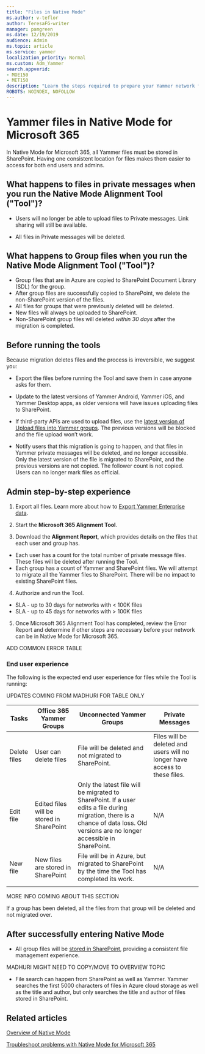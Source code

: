 ```yaml
---
title: "Files in Native Mode"
ms.author: v-teflor
author: TeresaFG-writer
manager: pamgreen
ms.date: 12/19/2019
audience: Admin
ms.topic: article
ms.service: yammer
localization_priority: Normal
ms.custom: Adm_Yammer
search.appverid: 
- MOE150
- MET150
description: "Learn the steps required to prepare your Yammer network for Native Mode for Microsoft 365."
ROBOTS: NOINDEX, NOFOLLOW 
---
```


# Yammer files in Native Mode for Microsoft 365

In Native Mode for Microsoft 365, all Yammer files must be stored in SharePoint. Having one consistent location for files makes them easier to access for both end users and admins.

## What happens to files in private messages when you run the Native Mode Alignment Tool ("Tool")?

- Users will no longer be able to upload files to Private messages. Link sharing will still be available.

- All files in Private messages will be deleted.

## What happens to Group files when you run the Native Mode Alignment Tool ("Tool")?

- Group files that are in Azure are copied to SharePoint Document Library (SDL) for the group.
- After group files are successfully copied to SharePoint, we delete the non-SharePoint version of the files.
- All files for groups that were previously deleted will be deleted.
- New files will always be uploaded to SharePoint.
- Non-SharePoint group files will deleted *within 30 days* after the migration is completed.  

## Before running the tools

Because migration deletes files and the process is irreversible, we suggest you:

- Export the files before running the Tool and save them in case anyone asks for them.

- Update to the latest versions of Yammer Android, Yammer iOS, and Yammer Desktop apps, as older versions will have issues uploading files to SharePoint.

- If third-party APIs are used to upload files, use the [latest version of Upload files into Yammer groups](https://developer.yammer.com/v1.0/docs/upload-files-into-yammer-groups). The previous versions will be blocked and the file upload won’t work.

- Notify users that this migration is going to happen, and that files in Yammer private messages will be deleted, and no longer accessible. Only the latest version of the file is migrated to SharePoint, and the previous versions are not copied. The follower count is not copied. Users can no longer mark files as official.

## Admin step-by-step experience

1. Export all files. Learn more about how to [Export Yammer Enterprise data](https://docs.microsoft.com/yammer/manage-security-and-compliance/export-yammer-enterprise-data#find-and-delete-specific-messages-or-files).

2. Start the **Microsoft 365 Alignment Tool**.

3. Download the **Alignment Report**, which provides details on the files that each user and group has.

- Each user has a count for the total number of private message files. These files will be deleted after running the Tool.
- Each group has a count of Yammer and SharePoint files. We will attempt to migrate all the Yammer files to SharePoint. There will be no impact to existing SharePoint files.

4. Authorize and run the Tool.

- SLA - up to 30 days for networks with < 100K files
- SLA - up to 45 days for networks with > 100K files

5. Once Microsoft 365 Alignment Tool has completed, review the Error Report and determine if other steps are necessary before your network can be in Native Mode for Microsoft 365.

ADD COMMON ERROR TABLE

### End user experience

The following is the expected end user experience for files while the Tool is running:

UPDATES COMING FROM MADHURI FOR TABLE ONLY

|Tasks|Office 365 Yammer Groups|Unconnected Yammer Groups|Private Messages|
|-----|------------------------|-------------------------|----------------|
|Delete files|User can delete files|File will be deleted and not migrated to SharePoint.|Files will be deleted and users will no longer have access to these files.|
|Edit file|Edited files will be stored in SharePoint|Only the latest file will be migrated to SharePoint. If a user edits a file during migration, there is a chance of data loss. Old versions are no longer accessible in SharePoint.|N/A|
|New file|New files are stored in SharePoint|File will be in Azure, but migrated to SharePoint by the time the Tool has completed its work.|N/A|
||||

MORE INFO COMING ABOUT THIS SECTION

If a group has been deleted, all the files from that group will be deleted and not migrated over.

## After successfully entering Native Mode

- All group files will be [stored in SharePoint](https://go.microsoft.com/fwlink/?linkid=2111253), providing a consistent file management experience.

MADHURI MIGHT NEED TO COPY/MOVE TO OVERVIEW TOPIC

- File search can happen from SharePoint as well as Yammer. Yammer searches the first 5000 characters of files in Azure cloud storage as well as the title and author, but only searches the title and author of files stored in SharePoint.

## Related articles

[Overview of Native Mode](overview-native-mode.md)

[Troubleshoot problems with Native Mode for Microsoft 365](../troubleshoot-problems/troubleshoot-native-mode.md)
